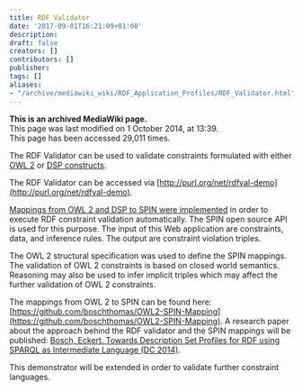 ```yaml
---
title: RDF Validator
date: '2017-09-01T16:21:09+01:00'
description: 
draft: false
creators: []
contributors: []
publisher: 
tags: []
aliases:
- "/archive/mediawiki_wiki/RDF_Application_Profiles/RDF_Validator.html"
---
```


 **This is an archived MediaWiki page.**  
This page was last modified on 1 October 2014, at 13:39.  
This page has been accessed 29,011 times.

The RDF Validator can be used to validate constraints formulated with either [OWL 2](http://www.w3.org/TR/owl2-syntax/) or [DSP constructs](http://dublincore.org/documents/2008/03/31/dc-dsp/).

The RDF Validator can be accessed via [http://purl.org/net/rdfval-demo](http://purl.org/net/rdfval-demo).

[Mappings from OWL 2 and DSP to SPIN were implemented](https://github.com/dcmi/DSP-SPIN-Mapping) in order to execute RDF constraint validation automatically. The SPIN open source API is used for this purpose. The input of this Web application are constraints, data, and inference rules. The output are constraint violation triples.

The OWL 2 structural specification was used to define the SPIN mappings. The validation of OWL 2 constraints is based on closed world semantics. Reasoning may also be used to infer implicit triples which may affect the further validation of OWL 2 constraints.

The mappings from OWL 2 to SPIN can be found here: [https://github.com/boschthomas/OWL2-SPIN-Mapping](https://github.com/boschthomas/OWL2-SPIN-Mapping). A research paper about the approach behind the RDF validator and the SPIN mappings will be published: [Bosch, Eckert. Towards Description Set Profiles for RDF using SPARQL as Intermediate Language (DC 2014)](https://github.com/boschthomas/PhD/tree/master/publications/Papers%20in%20Conference%20Proceedings).

This demonstrator will be extended in order to validate further constraint languages.

